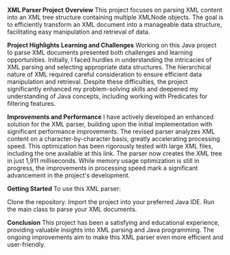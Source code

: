 **XML Parser Project**
**Overview**
This project focuses on parsing XML content into an XML tree structure containing multiple XMLNode objects. The goal is to efficiently transform an XML document into a manageable data structure, facilitating easy manipulation and retrieval of data.

**Project Highlights**
**Learning and Challenges**
Working on this Java project to parse XML documents presented both challenges and learning opportunities. Initially, I faced hurdles in understanding the intricacies of XML parsing and selecting appropriate data structures. The hierarchical nature of XML required careful consideration to ensure efficient data manipulation and retrieval. Despite these difficulties, the project significantly enhanced my problem-solving skills and deepened my understanding of Java concepts, including working with Predicates for filtering features.

**Improvements and Performance**
I have actively developed an enhanced solution for the XML parser, building upon the initial implementation with significant performance improvements. The revised parser analyzes XML content on a character-by-character basis, greatly accelerating processing speed. This optimization has been rigorously tested with large XML files, including the one available at this link. The parser now creates the XML tree in just 1,911 milliseconds. While memory usage optimization is still in progress, the improvements in processing speed mark a significant advancement in the project's development.

**Getting Started**
To use this XML parser:

Clone the repository.
Import the project into your preferred Java IDE.
Run the main class to parse your XML documents.

**Conclusion**
This project has been a satisfying and educational experience, providing valuable insights into XML parsing and Java programming. The ongoing improvements aim to make this XML parser even more efficient and user-friendly.







